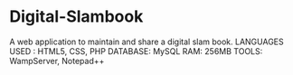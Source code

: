 # Digital-Slambook
A web application to maintain and share a digital slam book.
 LANGUAGES USED : HTML5, CSS, PHP
 DATABASE: MySQL
 RAM: 256MB 
 TOOLS: WampServer, Notepad++ 
